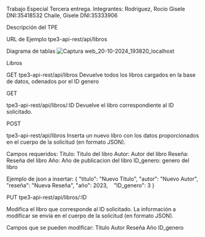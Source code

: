 Trabajo Especial Tercera entrega.
Integrantes:
Rodriguez, Rocio Gisele DNI:35418532
Chaile, Gisele DNI:35333906


Descripción del TPE


URL de Ejemplo
tpe3-api-rest/api/libros



Diagrama de tablas 
![Captura web_20-10-2024_193820_localhost](https://github.com/user-attachments/assets/0aafb821-8f59-4bb9-97d6-47098f9dc0fc)

Libros

GET 
tpe3-api-rest/api/libros
Devuelve todos los libros cargados en la base de datos, odenados por el ID genero

GET 

tpe3-api-rest/api/libros/:ID
Devuelve el libro correspondiente al ID solicitado.

POST

tpe3-api-rest/api/libros
Inserta un nuevo libro con los datos proporcionados en el cuerpo de la solicitud (en formato JSON).


Campos requeridos:
  Titulo: Titulo del libro
  Autor: Autor del libro
  Reseña: Reseña del libro
  Año: Año de publicacion del libro
  ID_genero: genero del libro
  

Ejemplo de json a insertar:
      {
        "titulo": "Nuevo Título",
        "autor": "Nuevo Autor",
        "reseña": "Nueva Reseña",
        "año": 2023,
        "ID_genero": 3
      }

PUT tpe3-api-rest/api/libros/:ID

Modifica el libro que corresponde al ID solicitado. La información a modificar se envía en el cuerpo de la solicitud (en formato JSON).

Campos que se pueden modificar:
  Titulo
  Autor
  Reseña
  Año
  ID_genero




